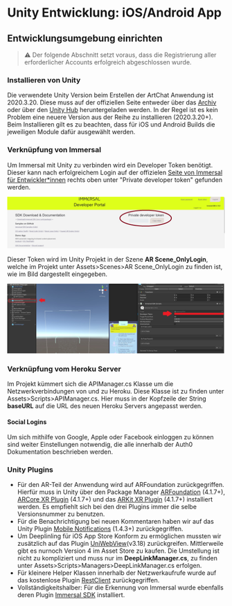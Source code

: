 # Unity Entwicklung: iOS/Android App

## Entwicklungsumgebung einrichten

> ⚠️ Der folgende Abschnitt setzt voraus, dass die Registrierung  aller erforderlicher Accounts erfolgreich abgeschlossen wurde.

### Installieren von Unity

Die verwendete Unity Version beim Erstellen der ArtChat Anwendung ist 2020.3.20. Diese muss auf der offiziellen Seite entweder über das [Archiv](https://unity3d.com/get-unity/download/archive) oder über den [Unity Hub](https://unity.com/download) heruntergeladen werden. In der Regel ist es kein Problem eine neuere Version aus der Reihe zu installieren (2020.3.20+). Beim Installieren gilt es zu beachten, dass für iOS und Android Builds die jeweiligen Module dafür ausgewählt werden.

### Verknüpfung von Immersal

Um Immersal mit Unity zu verbinden wird ein Developer Token benötigt. Dieser kann nach erfolgreichem Login auf der offizielen [Seite von Immersal für Entwickler*innen](https://developers.immersal.com/) rechts oben unter "Private developer token" gefunden werden.

![Developer Token](./images/immersal-token.jpg "Developer Token position")

Dieser Token wird im Unity Projekt in der Szene **AR Scene_OnlyLogin**, welche im Projekt unter Assets>Scenes>AR Scene_OnlyLogin zu finden ist, wie im Bild dargestellt eingegeben.

![Developer Token](./images/immersal-token-unity.jpg "Developer Token in Unity")

### Verknüpfung vom Heroku Server

Im Projekt kümmert sich die APIManager.cs Klasse um die Netzwerkverbindungen von und zu Heroku. Diese Klasse ist zu finden unter Assets>Scripts>APIManager.cs. Hier muss in der Kopfzeile der String **baseURL** auf die URL des neuen Heroku Servers angepasst werden.


#### Social Logins

Um sich mithilfe von Google, Apple oder Facebook einloggen zu können sind weiter Einstellungen notwendig, die alle innerhalb der Auth0 Dokumentation beschrieben werden.

### Unity Plugins

- Für den AR-Teil der Anwendung wird auf ARFoundation zurückgegriffen. Hierfür muss in Unity über den Package Manager [ARFoundation](https://docs.unity3d.com/Packages/com.unity.xr.arfoundation@4.1/manual/index.html) (4.1.7+), [ARCore XR Plugin](https://docs.unity3d.com/Packages/com.unity.xr.arcore@4.1/manual/index.html) (4.1.7+) und das [ARKit XR Plugin](https://docs.unity3d.com/Packages/com.unity.xr.arkit@4.1/manual/index.html) (4.1.7+) installiert werden. Es empfiehlt sich bei den drei Plugins immer die selbe Versionsnummer zu benutzen.
- Für die Benachrichtigung bei neuen Kommentaren haben wir auf das Unity Plugin [Mobile Notifications](https://docs.unity3d.com/Packages/com.unity.xr.arkit@4.1/manual/index.html) (1.4.3+) zurückgegriffen.
- Um Deeplinling für iOS App Store Konform zu ermöglichen mussten wir zusätzlich auf das Plugin [UniWebView](https://docs-v3.uniwebview.com/guide/)(v3.18) zurückgreifen. Mittlerweile gibt es nurnoch Version 4 im Asset Store zu kaufen. Die Umstellung ist nicht zu kompliziert und muss nur im **DeepLinkManager.cs**, zu finden unter Assets>Scripts>Managers>DeepLinkManager.cs erfolgen.
- Für kleinere Helper Klassen innerhalb der Netzwerkaufrufe wurde auf das kostenlose Plugin [RestClient](https://assetstore.unity.com/packages/tools/network/rest-client-for-unity-102501) zurückgegriffen.
- Vollständigkeitshalber: Für die Erkennung von Immersal wurde ebenfalls deren Plugin [Immersal SDK](https://github.com/immersal/immersal-sdk-samples) installiert.
